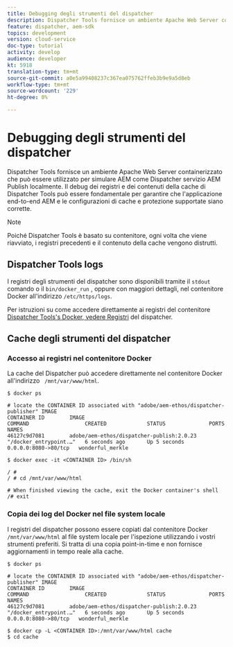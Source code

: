 ```yaml
---
title: Debugging degli strumenti del dispatcher
description: Dispatcher Tools fornisce un ambiente Apache Web Server containerizzato che può essere utilizzato per simulare AEM come Dispatcher  servizio AEM Publish localmente. Il debug dei registri e dei contenuti della cache di Dispatcher Tools può essere fondamentale per garantire che l'applicazione end-to-end AEM e le configurazioni di cache e protezione supportate siano corrette.
feature: dispatcher, aem-sdk
topics: development
version: cloud-service
doc-type: tutorial
activity: develop
audience: developer
kt: 5918
translation-type: tm+mt
source-git-commit: a0e5a99408237c367ea075762ffeb3b9e9a5d8eb
workflow-type: tm+mt
source-wordcount: '229'
ht-degree: 0%

---
```



# Debugging degli strumenti del dispatcher

Dispatcher Tools fornisce un ambiente Apache Web Server containerizzato che può essere utilizzato per simulare AEM come Dispatcher  servizio AEM Publish localmente.
Il debug dei registri e dei contenuti della cache di Dispatcher Tools può essere fondamentale per garantire che l&#39;applicazione end-to-end AEM e le configurazioni di cache e protezione supportate siano corrette.

>[!NOTE]
>
>Poiché Dispatcher Tools è basato su contenitore, ogni volta che viene riavviato, i registri precedenti e il contenuto della cache vengono distrutti.

## Dispatcher Tools logs

I registri degli strumenti del dispatcher sono disponibili tramite il `stdout` comando o il `bin/docker_run` , oppure con maggiori dettagli, nel contenitore Docker all&#39;indirizzo `/etc/https/logs`.

Per istruzioni su come accedere direttamente ai registri del contenitore [Dispatcher Tools&#39;s Docker, vedere Registri](./logs.md#dispatcher-logs) del dispatcher.

## Cache degli strumenti del dispatcher

### Accesso ai registri nel contenitore Docker

La cache del Dispatcher può accedere direttamente nel contenitore Docker all&#39;indirizzo ` /mnt/var/www/html`.

```shell
$ docker ps

# locate the CONTAINER ID associated with "adobe/aem-ethos/dispatcher-publisher" IMAGE
CONTAINER ID        IMAGE                                       COMMAND                  CREATED             STATUS              PORTS                  NAMES
46127c9d7081        adobe/aem-ethos/dispatcher-publish:2.0.23   "/docker_entrypoint.…"   6 seconds ago       Up 5 seconds        0.0.0.0:8080->80/tcp   wonderful_merkle

$ docker exec -it <CONTAINER ID> /bin/sh

/ # 
/ # cd /mnt/var/www/html

# When finished viewing the cache, exit the Docker container's shell
/# exit
```

### Copia dei log del Docker nel file system locale

I registri del dispatcher possono essere copiati dal contenitore Docker `/mnt/var/www/html` al file system locale per l&#39;ispezione utilizzando i vostri strumenti preferiti. Si tratta di una copia point-in-time e non fornisce aggiornamenti in tempo reale alla cache.

```shell
$ docker ps

# locate the CONTAINER ID associated with "adobe/aem-ethos/dispatcher-publisher" IMAGE
CONTAINER ID        IMAGE                                       COMMAND                  CREATED             STATUS              PORTS                  NAMES
46127c9d7081        adobe/aem-ethos/dispatcher-publish:2.0.23   "/docker_entrypoint.…"   6 seconds ago       Up 5 seconds        0.0.0.0:8080->80/tcp   wonderful_merkle

$ docker cp -L <CONTAINER ID>:/mnt/var/www/html cache 
$ cd cache
```

